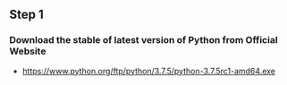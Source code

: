 ## Step 1
### Download the stable of latest version of Python from Official Website
* https://www.python.org/ftp/python/3.7.5/python-3.7.5rc1-amd64.exe

